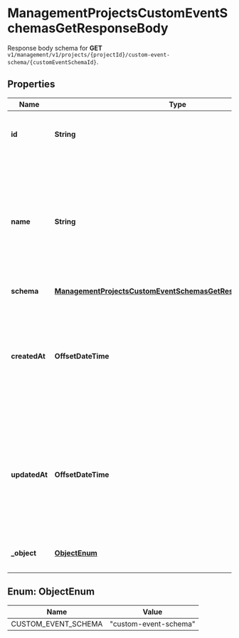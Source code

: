 

# ManagementProjectsCustomEventSchemasGetResponseBody

Response body schema for **GET** `v1/management/v1/projects/{projectId}/custom-event-schema/{customEventSchemaId}`.

## Properties

| Name | Type | Description |
|------------ | ------------- | ------------- |
|**id** | **String** | Unique identifier of the custom event schema. |
|**name** | **String** | User-defined name of the custom event. This is also shown in **Project Settings** &gt; **Event Schema** in the Voucherify Dashboard. |
|**schema** | [**ManagementProjectsCustomEventSchemasGetResponseBodySchema**](ManagementProjectsCustomEventSchemasGetResponseBodySchema.md) |  |
|**createdAt** | **OffsetDateTime** | Timestamp representing the date and time when the custom event schema was created. The value is shown in the ISO 8601 format. |
|**updatedAt** | **OffsetDateTime** | Timestamp representing the date and time when the custom event schema was updated. The value is shown in the ISO 8601 format. |
|**_object** | [**ObjectEnum**](#ObjectEnum) | The type of the object represented by JSON. |



## Enum: ObjectEnum

| Name | Value |
|---- | -----|
| CUSTOM_EVENT_SCHEMA | &quot;custom-event-schema&quot; |



